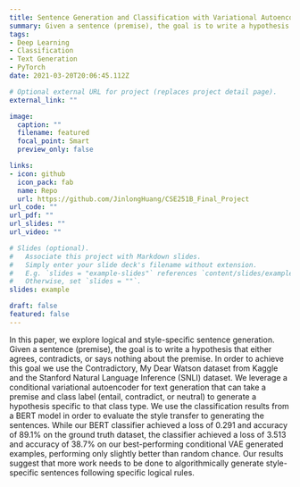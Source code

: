 ```yaml
---
title: Sentence Generation and Classification with Variational Autoencoder and BERT
summary: Given a sentence (premise), the goal is to write a hypothesis that either agrees, contradicts, or says nothing about the premise. A conditional variational autoencoder uses a premise and class label to generate a hypothesis specific to that class type. Then, a BERT model is used to classify the results in order to evaluate the style transfer to generating the sentences. 
tags:
- Deep Learning
- Classification
- Text Generation
- PyTorch
date: 2021-03-20T20:06:45.112Z

# Optional external URL for project (replaces project detail page).
external_link: ""

image:
  caption: ""
  filename: featured
  focal_point: Smart
  preview_only: false

links:
- icon: github
  icon_pack: fab
  name: Repo
  url: https://github.com/JinlongHuang/CSE251B_Final_Project
url_code: ""
url_pdf: ""
url_slides: ""
url_video: ""

# Slides (optional).
#   Associate this project with Markdown slides.
#   Simply enter your slide deck's filename without extension.
#   E.g. `slides = "example-slides"` references `content/slides/example-slides.md`.
#   Otherwise, set `slides = ""`.
slides: example

draft: false
featured: false
---
```


In this paper, we explore logical and style-specific sentence generation. Given a
sentence (premise), the goal is to write a hypothesis that either agrees, contradicts, or says nothing about the premise. In order to achieve this goal we use the Contradictory, My Dear Watson dataset from Kaggle and the Stanford Natural Language Inference (SNLI) dataset. We leverage a conditional variational autoencoder for text generation that can take a premise and class label (entail, contradict, or neutral) to generate a hypothesis specific to that class type. We use the classification results from a BERT model in order to evaluate the style transfer to generating the sentences. While our BERT classifier achieved a loss of 0.291 and accuracy of 89.1% on the ground truth dataset, the classifier achieved a loss of 3.513 and accuracy of 38.7% on our best-performing conditional VAE generated examples, performing only slightly better than random chance. Our results suggest that more work needs to be done to algorithmically generate style-specific sentences following specific logical rules.

